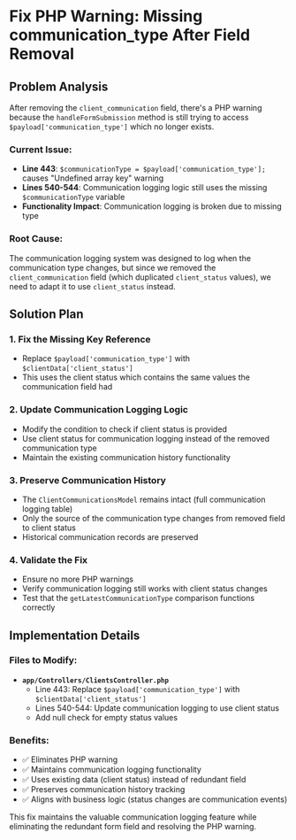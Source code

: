 # Fix PHP Warning: Missing communication_type After Field Removal

## Problem Analysis

After removing the `client_communication` field, there's a PHP warning because the `handleFormSubmission` method is still trying to access `$payload['communication_type']` which no longer exists.

### Current Issue:
- **Line 443**: `$communicationType = $payload['communication_type'];` causes "Undefined array key" warning
- **Lines 540-544**: Communication logging logic still uses the missing `$communicationType` variable
- **Functionality Impact**: Communication logging is broken due to missing type

### Root Cause:
The communication logging system was designed to log when the communication type changes, but since we removed the `client_communication` field (which duplicated `client_status` values), we need to adapt it to use `client_status` instead.

## Solution Plan

### 1. Fix the Missing Key Reference
- Replace `$payload['communication_type']` with `$clientData['client_status']` 
- This uses the client status which contains the same values the communication field had

### 2. Update Communication Logging Logic
- Modify the condition to check if client status is provided
- Use client status for communication logging instead of the removed communication type
- Maintain the existing communication history functionality

### 3. Preserve Communication History
- The `ClientCommunicationsModel` remains intact (full communication logging table)
- Only the source of the communication type changes from removed field to client status
- Historical communication records are preserved

### 4. Validate the Fix
- Ensure no more PHP warnings
- Verify communication logging still works with client status changes
- Test that the `getLatestCommunicationType` comparison functions correctly

## Implementation Details

### Files to Modify:
- **`app/Controllers/ClientsController.php`**
  - Line 443: Replace `$payload['communication_type']` with `$clientData['client_status']`
  - Lines 540-544: Update communication logging to use client status
  - Add null check for empty status values

### Benefits:
- ✅ Eliminates PHP warning
- ✅ Maintains communication logging functionality  
- ✅ Uses existing data (client status) instead of redundant field
- ✅ Preserves communication history tracking
- ✅ Aligns with business logic (status changes are communication events)

This fix maintains the valuable communication logging feature while eliminating the redundant form field and resolving the PHP warning.